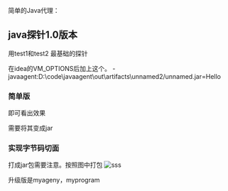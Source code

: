 简单的Java代理：

## java探针1.0版本
用test1和test2
最基础的探针

在idea的VM_OPTIONS后加上这个。
-javaagent:D:\code\javaagent\out\artifacts\unnamed2/unnamed.jar=Hello 

### 简单版

即可看出效果


需要将其变成jar

### 实现字节码切面

打成jar包需要注意。按照图中打包
![sss](https://gitee.com/sss1235/picture/raw/master/QQ图片20190820011532.png)

升级版是myageny，myprogram